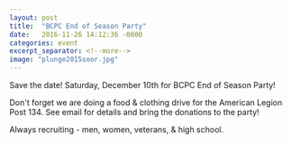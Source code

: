 ```yaml
---
layout: post
title:  "BCPC End of Season Party"
date:   2016-11-26 14:12:36 -0800
categories: event
excerpt_separator: <!--more-->
image: "plunge2015soor.jpg"
---
```

Save the date! Saturday, December 10th for BCPC End of Season Party!

Don't forget we are doing a food &amp; clothing drive for the American Legion Post 134. See email for details and bring the donations to the party!

<!--more-->

Always recruiting - men, women, veterans, &amp; high school.
        
